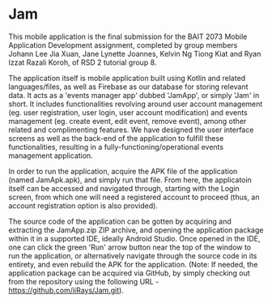 # Jam

This mobile application is the final submission for the BAIT 2073 Mobile Application Development assignment, completed by group members Johann Lee Jia Xuan, Jane Lynette Joannes, Kelvin Ng Tiong Kiat and Ryan Izzat Razali Koroh, of RSD 2 tutorial group 8.

The application itself is mobile application built using Kotlin and related languages/files, as well as Firebase as our database for storing relevant data. It acts as a 'events manager app' dubbed 'JamApp', or simply 'Jam' in short. It includes functionalities revolving around user account management (eg. user registration, user login, user account modification) and events management (eg. create event, edit event, remove event), among other related and complimenting features. We have designed the user interface screens as well as the back-end of the application to fulfill these functionalities, resulting in a fully-functioning/operational events management application.

In order to run the application, acquire the APK file of the application (named JamApk.apk), and simply run that file. From here, the applicatoin itself can be accessed and navigated through, starting with the Login screen, from which one will need a registered account to proceed (thus, an account registration option is also provided).

The source code of the application can be gotten by acquiring and extracting the JamApp.zip ZIP archive, and opening the application package within it in a supported IDE, ideally Android Studio. Once opened in the IDE, one can click the green 'Run' arrow button near the top of the window to run the application, or alternatively navigate through the source code in its entirety, and even rebuild the APK for the application. (Note: If needed, the application package can be acquired via GitHub, by simply checking out from the repository using the following URL - https://github.com/iiRays/Jam.git).
